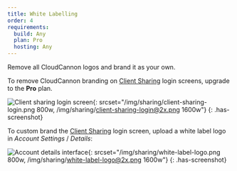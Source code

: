 ```yaml
---
title: White Labelling
order: 4
requirements:
  build: Any
  plan: Pro
  hosting: Any
---
```


Remove all CloudCannon logos and brand it as your own.

To remove CloudCannon branding on [Client Sharing](/sharing/client-sharing/) login screens, upgrade to the **Pro** plan.

![Client sharing login screen](/img/sharing/client-sharing-login.png){: srcset="/img/sharing/client-sharing-login.png 800w, /img/sharing/client-sharing-login@2x.png 1600w"}
{: .has-screenshot}

To custom brand the [Client Sharing](/sharing/client-sharing/) login screen, upload a white label logo in *Account Settings* / *Details*:

![Account details interface](/img/sharing/white-label-logo.png){: srcset="/img/sharing/white-label-logo.png 800w, /img/sharing/white-label-logo@2x.png 1600w"}
{: .has-screenshot}

